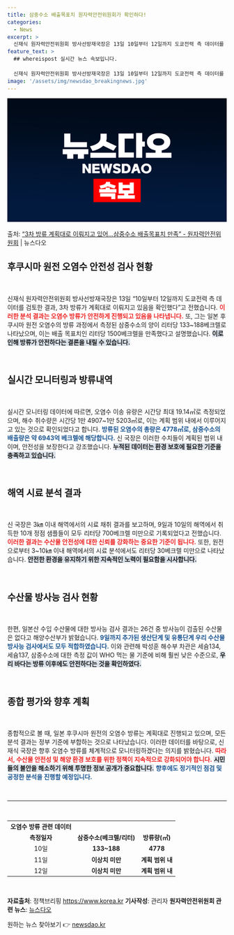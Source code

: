 ```yaml
---
title: 삼중수소 배출목표치 원자력안전위원회가 확인하다!
categories:
  - News
excerpt: >
  신재식 원자력안전위원회 방사선방재국장은 13일 10일부터 12일까지 도쿄전력 측 데이터를 검토한 결과, 3차…
feature_text: >
  ## whereispost 실시간 뉴스 속보입니다.

  신재식 원자력안전위원회 방사선방재국장은 13일 10일부터 12일까지 도쿄전력 측 데이터를 검토한 결과, 3차…
image: '/assets/img/newsdao_breakingnews.jpg'
---
```


![뉴스다오 속보](/assets/img/newsdao_breakingnews.jpg)

<p>출처: <a href="https://newsdao.kr/2485" rel="dofollow">“3차 방류 계획대로 이뤄지고 있어…삼중수소 배출목표치 만족” - 원자력안전위원회</a> | 뉴스다오</p>

<h2 data-ke-size="size26">후쿠시마 원전 오염수 안전성 검사 현황</h2>

<p data-ke-size="size16">&nbsp;</p>

신재식 원자력안전위원회 방사선방재국장은 13일 “10일부터 12일까지 도쿄전력 측 데이터를 검토한 결과, 3차 방류가 계획대로 이뤄지고 있음을 확인했다”고 전했습니다. <b><span style="color: #ee2323;">이러한 분석 결과는 오염수 방류가 안전하게 진행되고 있음을 나타냅니다.</span></b> 또, 그는 일본 후쿠시마 원전 오염수의 방류 과정에서 측정된 삼중수소의 양이 리터당 133~188베크렐로 나타났으며, 이는 배출 목표치인 리터당 1500베크렐을 만족했다고 설명했습니다. <b><span style="background-color: #21538527;">이로 인해 방류가 안전하다는 결론을 내릴 수 있습니다.</span></b> 

<p data-ke-size="size16">&nbsp;</p>

<h2 data-ke-size="size26">실시간 모니터링과 방류내역</h2>

<p data-ke-size="size16">&nbsp;</p>

실시간 모니터링 데이터에 따르면, 오염수 이송 유량은 시간당 최대 19.14㎥로 측정되었으며, 해수 취수량은 시간당 1만 4907~1만 5203㎥로, 이는 계획 범위 내에서 이루어지고 있는 것으로 확인되었다고 합니다. <b><span style="color: #1a5490;">방류된 오염수의 총량은 4778㎥로, 삼중수소의 배출량은 약 6943억 베크렐에 해당합니다.</span></b> 신 국장은 이러한 수치들이 계획된 범위 내이며, 안전성을 보장한다고 강조했습니다. <b><span style="background-color: #21538527;">누적된 데이터는 환경 보호에 필요한 기준을 충족하고 있습니다.</span></b>

<p data-ke-size="size16">&nbsp;</p>

<h2 data-ke-size="size26">해역 시료 분석 결과</h2>

<p data-ke-size="size16">&nbsp;</p>

신 국장은 3㎞ 이내 해역에서의 시료 채취 결과를 보고하며, 9일과 10일의 해역에서 취득한 10개 정점 샘플들이 모두 리터당 700베크렐 미만으로 기록되었다고 전했습니다. <b><span style="color: #ee2323;">이러한 결과는 수산물 안전성에 대한 신뢰를 강화하는 중요한 기준이 됩니다.</span></b> 또한, 원전으로부터 3~10㎞ 이내 해역에서의 시료 분석에서도 리터당 30베크렐 미만으로 나타났습니다. <b><span style="background-color: #21538527;">안전한 환경을 유지하기 위한 지속적인 노력이 필요함을 시사합니다.</span></b>

<p data-ke-size="size16">&nbsp;</p>

<h2 data-ke-size="size26">수산물 방사능 검사 현황</h2>

<p data-ke-size="size16">&nbsp;</p>

한편, 일본산 수입 수산물에 대한 방사능 검사 결과는 26건 중 방사능이 검출된 수산물은 없다고 해양수산부가 밝혔습니다. <b><span style="color: #1a5490;">9일까지 추가된 생산단계 및 유통단계 우리 수산물 방사능 검사에서도 모두 적합하였습니다.</span></b> 이와 관련해 박성훈 해수부 차관은 세슘134, 세슘137, 삼중수소에 대한 측정 값이 WHO 먹는 물 기준에 비해 훨씬 낮은 수준으로, <b><span style="background-color: #21538527;">우리 바다는 방류 이후에도 안전하다는 것을 확인하였다.</span></b> 

<p data-ke-size="size16">&nbsp;</p>

<h2 data-ke-size="size26">종합 평가와 향후 계획</h2>

<p data-ke-size="size16">&nbsp;</p>

종합적으로 볼 때, 일본 후쿠시마 원전의 오염수 방류는 계획대로 진행되고 있으며, 모든 분석 결과는 정부 기준에 부합하는 것으로 나타났습니다. 이러한 데이터를 바탕으로, 신재식 국장은 향후 오염수 방류를 체계적으로 모니터링하겠다는 의지를 밝혔습니다. <b><span style="color: #ee2323;">따라서, 수산물 안전성 및 해양 환경 보호를 위한 정책이 지속적으로 강화되어야 합니다.</span></b> <b><span style="background-color: #21538527;">시민들의 불안을 해소하기 위해 투명한 정보 공개가 중요합니다.</span></b> <b><span style="color: #1a5490;">향후에도 정기적인 점검 및 공정한 분석을 진행할 예정입니다.</span></b>

<p data-ke-size="size16">&nbsp;</p>

<hr>

<p data-ke-size="size16">&nbsp;</p>

<table style="width: 100%; border-collapse: collapse;">
<tr>
<td style="text-align: center; height: 17px;"><b>오염수 방류 관련 데이터</b></td>
</tr>
<tr>
<td style="text-align: center; height: 17px;"><b>측정일자</b></td>
<td style="text-align: center; height: 17px;"><b>삼중수소(베크렐/리터)</b></td>
<td style="text-align: center; height: 17px;"><b>방류량(㎥)</b></td>
</tr>
<tr>
<td style="text-align: center; height: 17px;">10일</td>
<td style="text-align: center; height: 17px;"><b>133~188</b></td>
<td style="text-align: center; height: 17px;"><b>4778</b></td>
</tr>
<tr>
<td style="text-align: center; height: 17px;">11일</td>
<td style="text-align: center; height: 17px;"><b>이상치 미만</b></td>
<td style="text-align: center; height: 17px;"><b >계획 범위 내</b></td>
</tr>
<tr>
<td style="text-align: center; height: 17px;">12일</td>
<td style="text-align: center; height: 17px;"><b>이상치 미만</b></td>
<td style="text-align: center; height: 17px;"><b >계획 범위 내</b></td>
</tr>
</table>

<p data-ke-size="size16">&nbsp;</p>

<b>자료출처</b>: 정책브리핑 https://www.korea.kr
<b>기사작성</b>: 관리자
<b>원자력안전위원회 관련 뉴스</b>: <a href="https://newsdao.kr/2485">뉴스다오</a> 

원하는 뉴스 찾아보기 👉 <a href="https://newsdao.kr" rel="dofollow">newsdao.kr</a>


